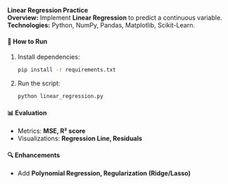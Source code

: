 **Linear Regression Practice**  
**Overview:** Implement **Linear Regression** to predict a continuous variable.  
**Technologies:** Python, NumPy, Pandas, Matplotlib, Scikit-Learn.  

#### 🚀 How to Run  
1. Install dependencies:  
   ```bash
   pip install -r requirements.txt
   ```
2. Run the script:  
   ```bash
   python linear_regression.py
   ```

#### 📊 Evaluation  
- Metrics: **MSE, R² score**  
- Visualizations: **Regression Line, Residuals**  

#### 🔍 Enhancements  
- Add **Polynomial Regression, Regularization (Ridge/Lasso)**  
